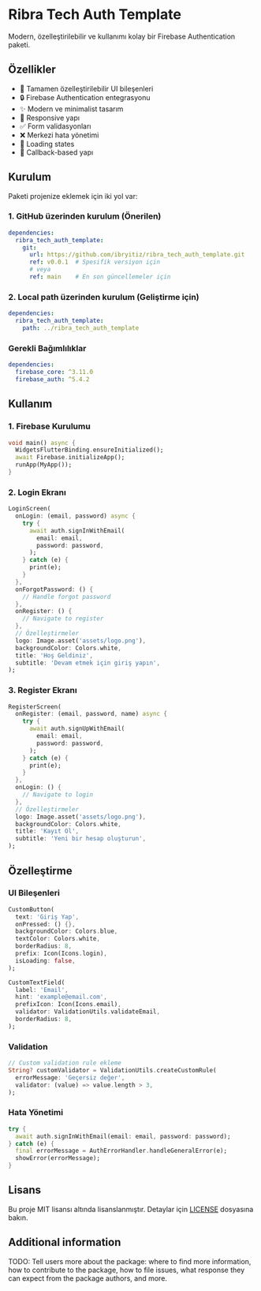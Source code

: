 <!--
This README describes the package. If you publish this package to pub.dev,
this README's contents appear on the landing page for your package.

For information about how to write a good package README, see the guide for
[writing package pages](https://dart.dev/tools/pub/writing-package-pages).

For general information about developing packages, see the Dart guide for
[creating packages](https://dart.dev/guides/libraries/create-packages)
and the Flutter guide for
[developing packages and plugins](https://flutter.dev/to/develop-packages).
-->

# Ribra Tech Auth Template

Modern, özelleştirilebilir ve kullanımı kolay bir Firebase Authentication paketi.

## Özellikler

- 🎨 Tamamen özelleştirilebilir UI bileşenleri
- 🔒 Firebase Authentication entegrasyonu
- ✨ Modern ve minimalist tasarım
- 📱 Responsive yapı
- ✅ Form validasyonları
- ❌ Merkezi hata yönetimi
- 🔄 Loading states
- 🎯 Callback-based yapı

## Kurulum

Paketi projenize eklemek için iki yol var:

### 1. GitHub üzerinden kurulum (Önerilen)

```yaml
dependencies:
  ribra_tech_auth_template:
    git:
      url: https://github.com/ibryitiz/ribra_tech_auth_template.git
      ref: v0.0.1  # Spesifik versiyon için
      # veya
      ref: main    # En son güncellemeler için
```

### 2. Local path üzerinden kurulum (Geliştirme için)

```yaml
dependencies:
  ribra_tech_auth_template:
    path: ../ribra_tech_auth_template
```

### Gerekli Bağımlılıklar
```yaml
dependencies:
  firebase_core: ^3.11.0
  firebase_auth: ^5.4.2
```

## Kullanım

### 1. Firebase Kurulumu

```dart
void main() async {
  WidgetsFlutterBinding.ensureInitialized();
  await Firebase.initializeApp();
  runApp(MyApp());
}
```

### 2. Login Ekranı

```dart
LoginScreen(
  onLogin: (email, password) async {
    try {
      await auth.signInWithEmail(
        email: email,
        password: password,
      );
    } catch (e) {
      print(e);
    }
  },
  onForgotPassword: () {
    // Handle forgot password
  },
  onRegister: () {
    // Navigate to register
  },
  // Özelleştirmeler
  logo: Image.asset('assets/logo.png'),
  backgroundColor: Colors.white,
  title: 'Hoş Geldiniz',
  subtitle: 'Devam etmek için giriş yapın',
);
```

### 3. Register Ekranı

```dart
RegisterScreen(
  onRegister: (email, password, name) async {
    try {
      await auth.signUpWithEmail(
        email: email,
        password: password,
      );
    } catch (e) {
      print(e);
    }
  },
  onLogin: () {
    // Navigate to login
  },
  // Özelleştirmeler
  logo: Image.asset('assets/logo.png'),
  backgroundColor: Colors.white,
  title: 'Kayıt Ol',
  subtitle: 'Yeni bir hesap oluşturun',
);
```

## Özelleştirme

### UI Bileşenleri

```dart
CustomButton(
  text: 'Giriş Yap',
  onPressed: () {},
  backgroundColor: Colors.blue,
  textColor: Colors.white,
  borderRadius: 8,
  prefix: Icon(Icons.login),
  isLoading: false,
);

CustomTextField(
  label: 'Email',
  hint: 'example@email.com',
  prefixIcon: Icon(Icons.email),
  validator: ValidationUtils.validateEmail,
  borderRadius: 8,
);
```

### Validation

```dart
// Custom validation rule ekleme
String? customValidator = ValidationUtils.createCustomRule(
  errorMessage: 'Geçersiz değer',
  validator: (value) => value.length > 3,
);
```

### Hata Yönetimi

```dart
try {
  await auth.signInWithEmail(email: email, password: password);
} catch (e) {
  final errorMessage = AuthErrorHandler.handleGeneralError(e);
  showError(errorMessage);
}
```

## Lisans

Bu proje MIT lisansı altında lisanslanmıştır. Detaylar için [LICENSE](LICENSE) dosyasına bakın.

## Additional information

TODO: Tell users more about the package: where to find more information, how to
contribute to the package, how to file issues, what response they can expect
from the package authors, and more.
